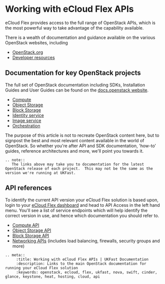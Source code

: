 # Working with eCloud Flex APIs

eCloud Flex provides access to the full range of OpenStack APIs, which is the most powerful way to take advantage of the capability available.

There is a wealth of documentation and guidance available on the various OpenStack websites, including

* [OpenStack.org](https://www.openstack.org/)
* [Developer resources](https://developer.openstack.org/)

## Documentation for key OpenStack projects

The full set of OpenStack documentation including SDKs, Installation Guides and User Guides can be found on the [docs.openstack website](https://docs.openstack.org/newton/).

* [Compute](https://docs.openstack.org/nova/newton/)
* [Object Storage](https://docs.openstack.org/swift/newton/)
* [Block Storage](https://docs.openstack.org/cinder/newton/)
* [Identity service](https://docs.openstack.org/keystone/newton/)
* [Image service](https://docs.openstack.org/glance/newton/)
* [Orchestration](https://docs.openstack.org/heat/newton/)

The purpose of this article is not to recreate OpenStack content here, but to signpost the best and most relevant content available in the world of OpenStack.  So whether you're after API and SDK documentation, 'how-to' guides, reference architectures and more, we'll point you towards it.

```eval_rst
.. note::
   The links above may take you to documentation for the latest OpenStack release of each project.  This may not be the same as the version we're running at UKFast.
```

## API references

To identify the current API version your eCloud Flex solution is based upon, login to your [eCloud Flex dashboard](https://api.openstack.ecloud.co.uk/project/api_access/) and head to API Access in the left hand menu.  You'll see a list of service endpoints which will help identify the correct version in use, and hence which documentation you should refer to.

* [Compute API](https://developer.openstack.org/api-ref/compute/)
* [Object Storage API](https://developer.openstack.org/api-ref/object-storage/)
* [Block Storage API](https://developer.openstack.org/api-ref/block-storage/v3/index.html)
* [Networking APIs](https://developer.openstack.org/api-ref/networking/) (includes load balancing, firewalls, security groups and more)

```eval_rst
.. meta::
     :title: Working with eCloud Flex APIs | UKFast Documentation
     :description: Links to the main OpenStack documentation for running your eCloud Flex solution
     :keywords: openstack, ecloud, flex, ukfast, nova, swift, cinder, glance, keystone, heat, hosting, cloud, api
```
